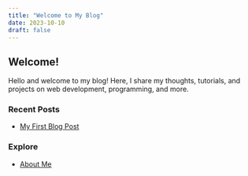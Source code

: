 ```yaml
---
title: "Welcome to My Blog"
date: 2023-10-10
draft: false
---
```


## Welcome!

Hello and welcome to my blog! Here, I share my thoughts, tutorials, and projects on web development, programming, and more.

### Recent Posts
- [My First Blog Post](/posts/intro/)

### Explore
- [About Me](/about/)